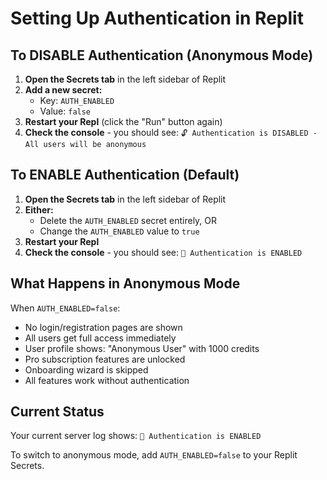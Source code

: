# Setting Up Authentication in Replit

## To DISABLE Authentication (Anonymous Mode)

1. **Open the Secrets tab** in the left sidebar of Replit
2. **Add a new secret:**
   - Key: `AUTH_ENABLED`
   - Value: `false`
3. **Restart your Repl** (click the "Run" button again)
4. **Check the console** - you should see: `🔓 Authentication is DISABLED - All users will be anonymous`

## To ENABLE Authentication (Default)

1. **Open the Secrets tab** in the left sidebar of Replit
2. **Either:**
   - Delete the `AUTH_ENABLED` secret entirely, OR
   - Change the `AUTH_ENABLED` value to `true`
3. **Restart your Repl**
4. **Check the console** - you should see: `🔐 Authentication is ENABLED`

## What Happens in Anonymous Mode

When `AUTH_ENABLED=false`:
- No login/registration pages are shown
- All users get full access immediately
- User profile shows: "Anonymous User" with 1000 credits
- Pro subscription features are unlocked
- Onboarding wizard is skipped
- All features work without authentication

## Current Status

Your current server log shows: `🔐 Authentication is ENABLED`

To switch to anonymous mode, add `AUTH_ENABLED=false` to your Replit Secrets.
